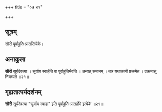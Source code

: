 +++
title = "०७ २१"

+++
## सूत्रम्
सौरी पूर्वाहुतिः प्रातरित्येके।
## अनाकुला
**सौरी** सूर्यदेवत्या ।
सूर्याय स्वाहेति वा पूर्वाहुतिर्भवति ।
अन्यत् समानम् ।
तत्र यथाकामी प्रक्रमेत ।
प्रक्रमात्तु नियम्यते ॥२१॥

## गृह्यतात्पर्यदर्शनम्
**सौरी** सूर्यदेवत्या "सूर्याय स्वाहा" इति पूर्वाहुतिः प्रातर्होमे इत्येके ॥२१॥

